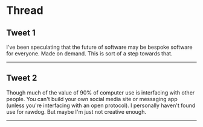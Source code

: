 # Thread

## Tweet 1

I've been speculating that the future of software may be bespoke software for everyone. Made on demand. This is sort of a step towards that.

---

## Tweet 2

Though much of the value of 90% of computer use is interfacing with other people. You can't build your own social media site or messaging app (unless you're interfacing with an open protocol). I personally haven't found use for rawdog. But maybe I'm just not creative enough.

---

